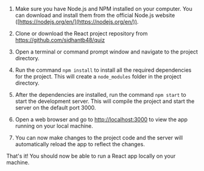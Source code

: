1.  Make sure you have Node.js and NPM installed on your computer. You can download and install them from the official Node.js website ([https://nodejs.org/en/](https://nodejs.org/en/)).
    
2.  Clone or download the React project repository from https://github.com/sidhantb48/quiz
    
3.  Open a terminal or command prompt window and navigate to the project directory.
    
4.  Run the command `npm install` to install all the required dependencies for the project. This will create a `node_modules` folder in the project directory.
    
5.  After the dependencies are installed, run the command `npm start` to start the development server. This will compile the project and start the server on the default port 3000.
    
6.  Open a web browser and go to [http://localhost:3000](http://localhost:3000) to view the app running on your local machine.
    
7.  You can now make changes to the project code and the server will automatically reload the app to reflect the changes.
    

That's it! You should now be able to run a React app locally on your machine.